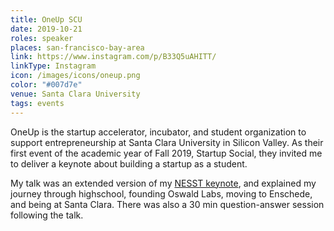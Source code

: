 ```yaml
---
title: OneUp SCU
date: 2019-10-21
roles: speaker
places: san-francisco-bay-area
link: https://www.instagram.com/p/B33Q5uAHITT/
linkType: Instagram
icon: /images/icons/oneup.png
color: "#007d7e"
venue: Santa Clara University
tags: events
---
```


OneUp is the startup accelerator, incubator, and student organization to support entrepreneurship at Santa Clara University in Silicon Valley. As their first event of the academic year of Fall 2019, Startup Social, they invited me to deliver a keynote about building a startup as a student.

<!--more-->

My talk was an extended version of my [NESST keynote](/events/nesst), and explained my journey through highschool, founding Oswald Labs, moving to Enschede, and being at Santa Clara. There was also a 30 min question-answer session following the talk.

